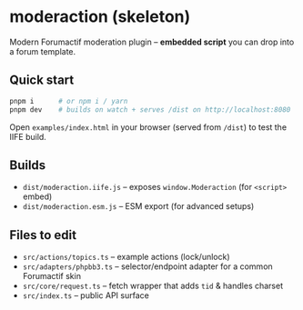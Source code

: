 # moderaction (skeleton)

Modern Forumactif moderation plugin – **embedded script** you can drop into a forum template.

## Quick start

```bash
pnpm i      # or npm i / yarn
pnpm dev    # builds on watch + serves /dist on http://localhost:8080
```

Open `examples/index.html` in your browser (served from `/dist`) to test the IIFE build.

## Builds

- `dist/moderaction.iife.js` – exposes `window.Moderaction` (for `<script>` embed)
- `dist/moderaction.esm.js` – ESM export (for advanced setups)

## Files to edit

- `src/actions/topics.ts` – example actions (lock/unlock)
- `src/adapters/phpbb3.ts` – selector/endpoint adapter for a common Forumactif skin
- `src/core/request.ts` – fetch wrapper that adds `tid` & handles charset
- `src/index.ts` – public API surface
